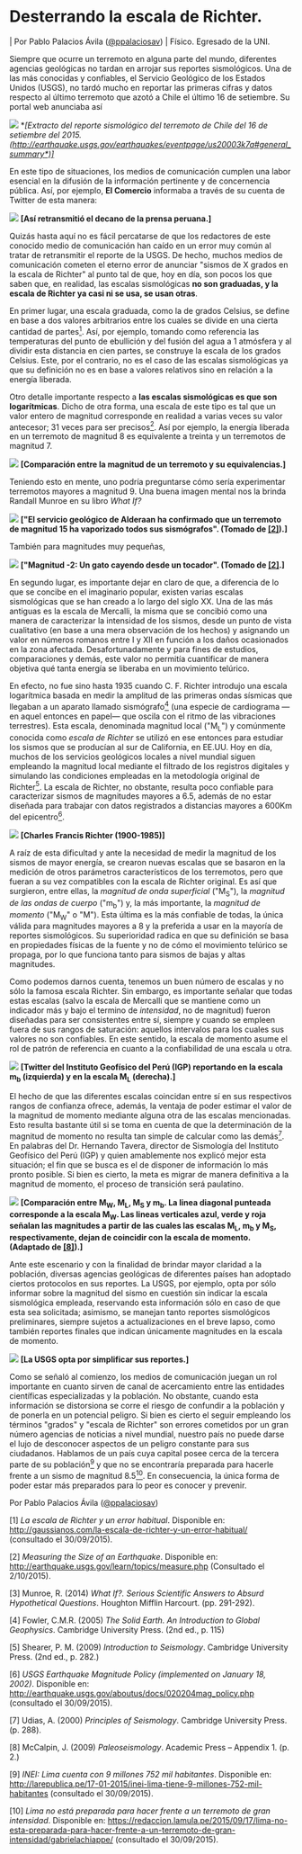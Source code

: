 # Desterrando la escala de Richter.

| Por Pablo Palacios Ávila ([@ppalaciosav](https://twitter.com/ppalaciosav))
| Físico. Egresado de la UNI.

Siempre que ocurre un terremoto en alguna parte del mundo, diferentes agencias 
geológicas no tardan en arrojar sus reportes sismológicos. Una de las más conocidas y confiables, el Servicio Geológico de los Estados Unidos (USGS), no tardó mucho en reportar las primeras cifras y datos respecto al último terremoto que azotó a Chile el último 16 de setiembre. Su portal web anunciaba así

![](images/usgs.png)
**[Extracto del reporte sismológico del terremoto de Chile del 16 de setiembre 
del 2015. (*http://earthquake.usgs.gov/earthquakes/eventpage/us20003k7a#general_summary*)]**

En este tipo de situaciones, los medios de comunicación cumplen una labor esencial en la difusión de la información pertinente y de concernencia pública. Así, por ejemplo, **El Comercio** informaba a través de su cuenta de Twitter de esta manera:

![](images/ec.png)
**[Así retransmitió el decano de la prensa peruana.]**

Quizás hasta aquí no es fácil percatarse de que los redactores de este conocido medio de comunicación han caído en un error muy común al tratar de retransmitir el reporte de la USGS. De hecho, muchos medios de comunicación cometen el eterno error de anunciar "sismos de X grados en la escala de Richter" al punto tal de que, hoy en día, son pocos los que saben que, en realidad, las escalas sismológicas **no son graduadas, y la escala de Richter ya casi ni se usa, se usan otras**.

En primer lugar, una escala graduada, como la de grados Celsius, se define en base a dos valores arbitrarios entre los cuales se divide en una cierta cantidad de partes[<sup>1</sup>](#note1). Así, por ejemplo, tomando como referencia las temperaturas del punto de ebullición y del fusión del agua a 1 atmósfera y al dividir esta distancia en cien partes, se construye la escala de los grados Celsius. Este, por el contrario, no es el caso de las escalas sismológicas ya que su definición no es en base a valores relativos sino en relación a la energía liberada.

Otro detalle importante respecto a **las escalas sismológicas es que son logarítmicas**. Dicho de otra forma, una escala de este tipo es tal que un valor entero de magnitud corresponde en realidad a varias veces su valor antecesor; 31 veces para ser precisos[<sup>2</sup>](#note2). Así por ejemplo, la energía liberada en un terremoto de magnitud 8 es equivalente a treinta y un terremotos de magnitud 7.

![](images/comparacion.jpg)
**[Comparación entre la magnitud de un terremoto y su equivalencias.]**

Teniendo esto en mente, uno podría preguntarse cómo sería experimentar terremotos mayores a magnitud 9. Una buena imagen mental nos la brinda Randall Munroe en su libro *What If?*

![](images/alderaan.jpg)
**["El servicio geológico de Alderaan ha confirmado que un terremoto de magnitud 15 ha vaporizado todos sus sismógrafos". (Tomado de [[2]](#note2)).]**

También para magnitudes muy pequeñas,

![](images/m-2.png)
**["Magnitud -2: Un gato cayendo desde un tocador". (Tomado de [[2]](#note2).]**

En segundo lugar, es importante dejar en claro de que, a diferencia de lo que se concibe en el imaginario popular, existen varias escalas sismológicas que se han creado a lo largo del siglo XX. Una de las más antiguas es la escala de Mercalli, la misma que se concibió como una manera de caracterizar la intensidad de los sismos, desde un punto de vista cualitativo (en base a una mera observación de los hechos) y asignando un valor en números romanos entre I y XII en función a los daños ocasionados en la zona afectada. Desafortunadamente y para fines de estudios, comparaciones y demás, este valor no permitía cuantificar de manera objetiva qué tanta energía se liberaba en un movimiento telúrico.

En efecto, no fue sino hasta 1935 cuando C. F. Richter introdujo una escala logarítmica basada en medir la amplitud de las primeras ondas sísmicas que llegaban a un aparato llamado sismógrafo[<sup>4</sup>](#note4) (una especie de cardiograma —en aquel entonces en papel— que oscila con el ritmo de las vibraciones terrestres). Esta escala, denominada magnitud local ("M<sub>L</sub>") y comúnmente conocida como *escala de Richter* se utilizó en ese entonces para estudiar los sismos que se producían al sur de California, en EE.UU. Hoy en día, muchos de los servicios geológicos locales a nivel mundial siguen empleando la magnitud local mediante el filtrado de los registros digitales y simulando las condiciones empleadas en la metodología original de Richter[<sup>5</sup>](#note5). La escala de Richter, no obstante, resulta poco confiable para caracterizar sismos de magnitudes mayores a 6.5, además de no estar diseñada para trabajar con datos registrados a distancias mayores a 600Km del epicentro[<sup>6</sup>](#note6).

![](images/Richter.jpg)
**[Charles Francis Richter (1900-1985)]**

A raíz de esta dificultad y ante la necesidad de medir la magnitud de los sismos de mayor energía, se crearon nuevas escalas que se basaron en la medición de otros parámetros característicos de los terremotos, pero que fueran a su vez compatibles con la escala de Richter original. Es así que surgieron, entre ellas, la *magnitud de onda superficial* ("M<sub>S</sub>"), la *magnitud de las ondas de cuerpo* ("m<sub>b</sub>") y, la más importante, la *magnitud de momento* ("M<sub>W</sub>" o "M"). Esta última es la más confiable de todas, la única válida para magnitudes mayores a 8 y la preferida a usar en la mayoría de reportes sismológicos. Su superioridad radica en que su definición se basa en propiedades físicas de la fuente y no de cómo el movimiento telúrico se propaga, por lo que funciona tanto para sismos de bajas y altas magnitudes. 

Como podemos darnos cuenta, tenemos un buen número de escalas y no sólo la famosa escala Richter. Sin embargo, es importante señalar que todas estas escalas (salvo la escala de Mercalli que se mantiene como un indicador más y bajo el termino de *intensidad*, no de magnitud) fueron diseñadas para ser consistentes entre sí, siempre y cuando se empleen fuera de sus rangos de saturación: aquellos intervalos para los cuales sus valores no son confiables. En este sentido, la escala de momento asume el rol de patrón de referencia en cuanto a la confiabilidad de una escala u otra.

![](images/igp.png)
**[Twitter del Instituto Geofísico del Perú (IGP) reportando en la escala m<sub>b</sub> (izquierda) y en la escala M<sub>L</sub> (derecha).]**

El hecho de que las diferentes escalas coincidan entre sí en sus respectivos rangos de confianza ofrece, además, la ventaja de poder estimar el valor de la magnitud de momento mediante alguna otra de las escalas mencionadas. Esto resulta bastante útil si se toma en cuenta de que la determinación de la magnitud de momento no resulta tan simple de calcular como las demás[<sup>7</sup>](#note7). En palabras del Dr. Hernando Tavera, director de Sismología del Instituto Geofísico del Perú (IGP) y quien amablemente nos explicó mejor esta situación; el fin que se busca es el de disponer de información lo más pronto posible. Si bien es cierto, la meta es migrar de manera definitiva a la magnitud de momento, el proceso de transición será paulatino.

![](images/scales.png)
**[Comparación entre M<sub>W</sub>, M<sub>L</sub>, M<sub>S</sub> y m<sub>b</sub>. La linea diagonal punteada corresponde a la escala M<sub>W</sub>. Las lineas verticales azul, verde y roja señalan las magnitudes a partir de las cuales las escalas M<sub>L</sub>, m<sub>b</sub> y M<sub>S</sub>, respectivamente, dejan de coincidir con la escala de momento. (Adaptado de [[8]](#note8)).]**

Ante este escenario y con la finalidad de brindar mayor claridad a la población, diversas agencias geológicas de diferentes países han adoptado ciertos protocolos en sus reportes. La USGS, por ejemplo, opta por sólo informar sobre la magnitud del sismo en cuestión sin indicar la escala sismológica empleada, reservando esta información sólo en caso de que esta sea solicitada; asimismo, se manejan tanto reportes sismológicos preliminares, siempre sujetos a actualizaciones en el breve lapso, como también reportes finales que indican únicamente magnitudes en la escala de momento.

![](images/usgs-m.png)
**[La USGS opta por simplificar sus reportes.]**

Como se señaló al comienzo, los medios de comunicación juegan un rol importante en cuanto sirven de canal de acercamiento entre las entidades científicas especializadas y la población. No obstante, cuando esta información se distorsiona se corre el riesgo de confundir a la población y de ponerla en un potencial peligro. Si bien es cierto el seguir empleando los términos "grados" y "escala de Richter" son errores cometidos por un gran número agencias de noticias a nivel mundial, nuestro país no puede darse el lujo de desconocer aspectos de un peligro constante para sus ciudadanos. Hablamos de un país cuya capital posee cerca de la tercera parte de su población[<sup>9</sup>](#note9) y que no se encontraría preparada para hacerle frente a un sismo de magnitud 8.5[<sup>10</sup>](#note10). En consecuencia, la única forma de poder estar más preparados para lo peor es conocer y prevenir.


Por Pablo Palacios Ávila ([@ppalaciosav](https://twitter.com/ppalaciosav))

<a id="note1">[1]</a>
*La escala de Richter y un error habitual*. Disponible en:
http://gaussianos.com/la-escala-de-richter-y-un-error-habitual/ (consultado el 30/09/2015).

<a id="note2">[2]</a>
*Measuring the Size of an Earthquake*. Disponible en:
http://earthquake.usgs.gov/learn/topics/measure.php (Consultado el 2/10/2015).

<a id="note3">[3]</a>
Munroe, R. (2014) *What If?. Serious Scientific Answers to Absurd Hypothetical Questions*. Houghton Mifflin Harcourt. (pp. 291-292).

<a id="note4">[4]</a>
Fowler, C.M.R. (2005) *The Solid Earth. An Introduction to Global Geophysics*. Cambridge University Press. (2nd ed., p. 115)

<a id="note5">[5]</a>
Shearer, P. M. (2009) *Introduction to Seismology*. Cambridge University Press. (2nd ed., p. 282.)

<a id="note6">[6]</a>
*USGS Earthquake Magnitude Policy (implemented on January 18, 2002)*. Disponible en:
http://earthquake.usgs.gov/aboutus/docs/020204mag_policy.php (consultado el 30/09/2015).

<a id="note7">[7]</a>
Udias, A. (2000) *Principles of Seismology*. Cambridge University Press. (p. 288).

<a id="note8">[8]</a>
McCalpin, J. (2009) *Paleoseismology*. Academic Press – Appendix 1. (p. 2.)

<a id="note9">[9]</a>
*INEI: Lima cuenta con 9 millones 752 mil habitantes*. Disponible en: http://larepublica.pe/17-01-2015/inei-lima-tiene-9-millones-752-mil-habitantes
(consultado el 30/09/2015).

<a id="note10">[10]</a>
*Lima no está preparada para hacer frente a un terremoto de gran intensidad*.
Disponible en: https://redaccion.lamula.pe/2015/09/17/lima-no-esta-preparada-para-hacer-frente-a-un-terremoto-de-gran-intensidad/gabrielachiappe/
(consultado el 30/09/2015).
